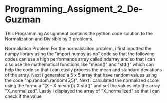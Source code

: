 # Programming_Assigment_2_De-Guzman
This Programming Assignment contains the python code solution to the Normalization and Divisible by 3 problems.

Normaliation Problem
For the normalizaiton problem, i first inputted the numpy library using the "import numpy as np" code so that the following codes can use a high performance array called ndarray and so that i can also use the mathematical functions like "mean()" and "std()" which can help the code so that i can easily process the mean and standard deviations of the array. Next i generated a 5 x 5 array that have random values using the code "np.random.random(5,5)". Next i calculated the normalized score using the formula "(X - X.mean())/ X.std()" and set the values into the array "X_normalized". Lastly i displayed the array of "X_normalized" so that i can check if the value
